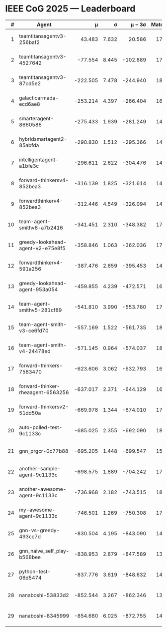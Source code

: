 # IEEE CoG 2025 — Leaderboard

| # | Agent | μ | σ | μ − 3σ | Matches | Updated |
|---:|---|---:|---:|---:|---:|---|
| 1 | teamtitansagentv3-256baf2 | 43.483 | 7.632 | 20.586 | 17656 | 2025-08-24 04:15 |
| 2 | teamtitansagentv3-4527642 | -77.554 | 8.445 | -102.889 | 17410 | 2025-08-24 04:15 |
| 3 | teamtitansagentv3-87cd5e2 | -222.505 | 7.478 | -244.940 | 18706 | 2025-08-24 04:15 |
| 4 | galacticarmada-ecd6ae8 | -253.214 | 4.397 | -266.404 | 16300 | 2025-08-24 04:15 |
| 5 | smarteragent-8660586 | -275.433 | 1.939 | -281.249 | 14766 | 2025-08-24 04:15 |
| 6 | hybridsmartagent2-85abfda | -290.830 | 1.512 | -295.366 | 14852 | 2025-08-24 04:15 |
| 7 | intelligentagent-a1bfe3c | -296.611 | 2.622 | -304.476 | 14909 | 2025-08-24 04:15 |
| 8 | forward-thinkersv4-852bea3 | -316.139 | 1.825 | -321.614 | 14326 | 2025-08-24 04:15 |
| 9 | forwardthinkerv4-852bea3 | -312.446 | 4.549 | -326.094 | 14424 | 2025-08-24 04:15 |
| 10 | team-agent-smithv6-a7b2416 | -341.451 | 2.310 | -348.382 | 17560 | 2025-08-24 04:15 |
| 11 | greedy-lookahead-agent-v2-e75e8f5 | -358.846 | 1.063 | -362.036 | 17888 | 2025-08-24 04:15 |
| 12 | forwardthinkerv4-591a256 | -387.476 | 2.659 | -395.453 | 14575 | 2025-08-24 04:15 |
| 13 | greedy-lookahead-agent-953a054 | -459.855 | 4.239 | -472.571 | 16468 | 2025-08-24 04:15 |
| 14 | team-agent-smithv5-281cf89 | -541.810 | 3.990 | -553.780 | 17320 | 2025-08-24 04:15 |
| 15 | team-agent-smith-v3-ce6fd70 | -557.169 | 1.522 | -561.735 | 18642 | 2025-08-24 04:15 |
| 16 | team-agent-smith-v4-24478ed | -571.145 | 0.964 | -574.037 | 18062 | 2025-08-24 04:15 |
| 17 | forward-thinkers-7583470 | -623.606 | 3.062 | -632.793 | 16160 | 2025-08-24 04:15 |
| 18 | forward-thinker-rheaagent-6563256 | -637.017 | 2.371 | -644.129 | 16764 | 2025-08-24 04:15 |
| 19 | forward-thinkersv2-51dd50a | -669.978 | 1.344 | -674.010 | 17004 | 2025-08-24 04:15 |
| 20 | auto-polled-test-9c1133c | -685.025 | 2.355 | -692.090 | 18440 | 2025-08-24 04:15 |
| 21 | gnn_prgcr-0c77b88 | -695.205 | 1.448 | -699.547 | 15760 | 2025-08-24 04:15 |
| 22 | another-sample-agent-9c1133c | -698.575 | 1.889 | -704.242 | 17640 | 2025-08-24 04:15 |
| 23 | another-awesome-agent-9c1133c | -736.968 | 2.182 | -743.515 | 18680 | 2025-08-24 04:15 |
| 24 | my-awesome-agent-9c1133c | -746.501 | 1.269 | -750.308 | 17480 | 2025-08-24 04:15 |
| 25 | gnn-vs-greedy-493cc7d | -830.504 | 4.195 | -843.090 | 14060 | 2025-08-24 04:15 |
| 26 | gnn_naive_self_play-b568bee | -838.953 | 2.879 | -847.589 | 13940 | 2025-08-24 04:15 |
| 27 | python-test-06d5474 | -837.776 | 3.619 | -848.632 | 14270 | 2025-08-24 04:15 |
| 28 | nanaboshi-53833d2 | -852.544 | 3.267 | -862.346 | 13600 | 2025-08-24 04:15 |
| 29 | nanaboshi-8345999 | -854.680 | 6.025 | -872.755 | 14530 | 2025-08-24 04:15 |
